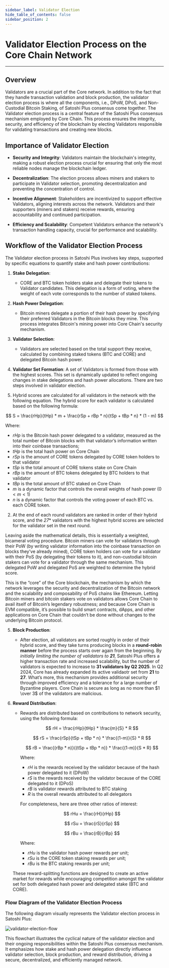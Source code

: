 ```yaml
---
sidebar_label: Validator Election
hide_table_of_contents: false
sidebar_position: 2
---
```


# Validator Election Process on the Core Chain Network

---

## Overview

Validators are a crucial part of the Core network. In addition to the fact that they handle transaction validation and block production, the validator election process is where all the components, i.e., DPoW, DPoS, and Non-Custodial Bitcoin Staking, of Satoshi Plus consensus come together. The Validator election process is a central feature of the Satoshi Plus consensus mechanism employed by Core Chain. This process ensures the integrity, security, and efficiency of the blockchain by electing Validators responsible for validating transactions and creating new blocks.

## Importance of Validator Election

- **Security and Integrity**: Validators maintain the blockchain's integrity, making a robust election process crucial for ensuring that only the most reliable nodes manage the blockchain ledger.

- **Decentralization**: The election process allows miners and stakers to participate in Validator selection, promoting decentralization and preventing the concentration of control.

- **Incentive Alignment**: Stakeholders are incentivized to support effective Validators, aligning interests across the network. Validators and their supporters (miners and stakers) receive rewards, ensuring accountability and continued participation.

- **Efficiency and Scalability**: Competent Validators enhance the network's transaction handling capacity, crucial for performance and scalability.

## Workflow of the Validator Election Process

The Validator election process in Satoshi Plus involves key steps, supported by specific equations to quantify stake and hash power contributions:

1. **Stake Delegation**:
   - CORE and BTC token holders stake and delegate their tokens to Validator candidates. This delegation is a form of voting, where the weight of each vote corresponds to the number of staked tokens.

2. **Hash Power Delegation**:
   - Bitcoin miners delegate a portion of their hash power by specifying their preferred Validators in the Bitcoin blocks they mine. This process integrates Bitcoin's mining power into Core Chain's security mechanism.

3. **Validator Selection**:
   - Validators are selected based on the total support they receive, calculated by combining staked tokens (BTC and CORE) and delegated Bitcoin hash power.

4. **Validator Set Formation**:
   A set of Validators is formed from those with the highest scores. This set is dynamically updated to reflect ongoing changes in stake delegations and hash power allocations. There are two steps involved in validator election.

5. Hybrid scores are calculated for all validators in the network with the following equation. The hybrid score for each validator is calculated based on the following formula:

$$
 S = \frac{rHp}{tHp} * m + \frac{rSp + rBp * n}{tSp + tBp * n} * (1 - m) 
$$

Where:

- $rHp$ is the Bitcoin hash power delegated to a validator, measured as the total number of Bitcoin blocks with that validator’s information written into their coinbase transactions;
- $tHp$ is the total hash power on Core Chain
- $rSp$ is the amount of CORE tokens delegated by CORE token holders to that validator
- $tSp$ is the total amount of CORE tokens stake on Core Chain
- $rBp$ is the amount of BTC tokens delegated by BTC holders to that validator
- $tBp$ is the total amount of BTC staked on Core Chain
- $m$ is a dynamic factor that controls the overall weights of hash power $(0 < m <1)$
- $n$ is a dynamic factor that controls the voting power of each BTC vs. each CORE token.

2. At the end of each round validators are ranked in order of their hybrid score, and the _27_\* validators with the highest hybrid scores are selected for the validator set in the next round.

Leaving aside the mathematical details, this is essentially a weighted, bicameral voting procedure. Bitcoin miners can vote for validators through their PoW (by writing validator information into the coinbase transaction on blocks they’ve already mined), CORE token holders can vote for a validator with their PoS (by delegating their tokens to it), and non-custodial bitcoin stakers can vote for a validator through the same mechanism. This delegated PoW and delegated PoS are weighted to determine the hybrid score.

This is the “core” of the Core blockchain, the mechanism by which the network leverages the security and decentralization of the Bitcoin network and the scalability and composability of PoS chains like Ethereum. Letting Bitcoin miners and bitcoin stakers vote on validators allows Core Chain to avail itself of Bitcoin’s legendary robustness; and because Core Chain is EVM compatible, it’s possible to build smart contracts, dApps, and other applications on Core Chain that couldn’t be done without changes to the underlying Bitcoin protocol.

5. **Block Production**:
   - After election, all validators are sorted roughly in order of their hybrid score, and they take turns producing blocks in a **round-robin manner** before the process starts over again from the beginning. By _initially limiting the number of validators to **21**_, Satoshi Plus offers a higher transaction rate and increased scalability, but the number of validators is expected to increase to **31 validators by Q2 2025**. In Q2 2024, Core has already expanded its active validaotr set from **21** to **27**. What’s more, this mechanism provides additional security through improved efficiency and a tolerance for a large number of Byzantine players. Core Chain is secure as long as no more than $1 \over 3$ of the validators are malicious.

6. **Reward Distribution**:

   - Rewards are distributed based on contributions to network security, using the following formula:

     $$
        rH = \frac{rHp}{tHp} * \frac{m}{S} * R
     $$

     $$
        rS = \frac{rSp}{tSp + tBp * n} * \frac{(1-m)}{S} * R
     $$

     $$
        rB = \frac{(rBp * n)}{(tSp + tBp * n)} * \frac{(1-m)}{S * R}
     $$

     Where:

     - $rH$ is the rewards received by the validator because of the hash power delegated to it (DPoW)
     - $rS$ is the rewards received by the validator because of the CORE delegated to it (DPoS)
     - $rB$ is validator rewards attributed to BTC staking
     - $R$ is the overall rewards attributed to all delegators

     For completeness, here are three other ratios of interest:

     $$
        rHu = \frac{rH}{rHp}
     $$

     $$
        rSu = \frac{rS}{rSp}
     $$

     $$
        rBu = \frac{rB}{rBp}
     $$

     Where:

     - $rHu$ is the validator hash power rewards per unit;
     - $rSu$ is the CORE token staking rewards per unit;
     - $rBu$ is the BTC staking rewards per unit;

   These reward-splitting functions are designed to create an active market for rewards while encouraging competition amongst the validator set for both delegated hash power and delegated stake (BTC and CORE).

### Flow Diagram of the Validator Election Process

The following diagram visually represents the Validator election process in Satoshi Plus:

![validator-election-flow](../../../static/img/staoshi-plus/validator-election-flow.png)

This flowchart illustrates the cyclical nature of the validator election and their ongoing responsibilities within the Satoshi Plus consensus mechanism. It emphasizes how stake and hash power delegation directly influence validator selection, block production, and reward distribution, driving a secure, decentralized, and efficiently managed network.
